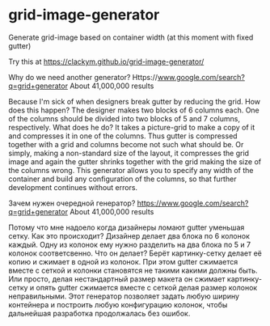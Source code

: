 ﻿# grid-image-generator
Generate grid-image based on container width (at this moment with fixed gutter)

Try this at https://clackym.github.io/grid-image-generator/

Why do we need another generator? Https://www.google.com/search?q=grid+generator About 41,000,000 results

Because I'm sick of when designers break gutter by reducing the grid.
How does this happen?
The designer makes two blocks of 6 columns each. One of the columns should be divided into two blocks of 5 and 7 columns, respectively. What does he do? It takes a picture-grid to make a copy of it and compresses it in one of the columns. Thus gutter is compressed together with a grid and columns become not such what should be. Or simply, making a non-standard size of the layout, it compresses the grid image and again the gutter shrinks together with the grid making the size of the columns wrong.
This generator allows you to specify any width of the container and build any configuration of the columns, so that further development continues without errors.

Зачем нужен очередной генератор? https://www.google.com/search?q=grid+generator About 41,000,000 results

Потому что мне надоело когда дизайнеры ломают gutter уменьшая сетку.
Как это происходит?
Дизайнер делает два блока по 6 колонок каждый. Одну из колонок ему нужно разделить на два блока по 5 и 7 колонок соответсвенно. Что он делает? Берёт картинку-сетку делает её копию и сжимает в одной из колонок. При этом gutter сжимается вместе с сеткой и колонки становятся не такими какими должны быть. Или просто, делая нестандартный размер макета он сжимает картинку-сетку и опять gutter сжимается вместе с сеткой делая размер колонок неправильными. 
Этот генератор позволяет задать любую ширину контейнера и построить любую конфигурацию колонок, чтобы дальнейшая разработка продолжалась без ошибок.
